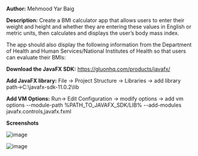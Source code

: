 **Author:** Mehmood Yar Baig

**Description:**
Create a BMI calculator app that allows users to enter their weight and height and whether they are entering these values in English or metric units, then calculates and displays the user’s body mass index.

The app should also display the following information from the Department of Health and Human Services/National Institutes of Health so that users can evaluate their BMIs:


**Download the JavaFX SDK:** https://gluonhq.com/products/javafx/

**Add JavaFX library:** File -> Project Structure -> Libraries -> add library path->C:\javafx-sdk-11.0.2\lib

**Add VM Options:** Run-> Edit Configuration -> modify options -> add vm options --module-path %PATH_TO_JAVAFX_SDK/LIB% --add-modules javafx.controls,javafx.fxml

**Screenshots**

![image](https://user-images.githubusercontent.com/48985550/119404830-2f88a280-bd02-11eb-985f-d5d545f1d2e7.png)


![image](https://user-images.githubusercontent.com/48985550/119404777-17b11e80-bd02-11eb-8b62-76d70b514257.png)




